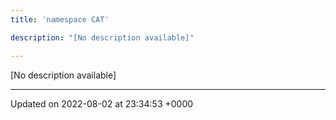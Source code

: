 ```yaml
---
title: 'namespace CAT'

description: "[No description available]"

---
```







[No description available]






-------------------------------

Updated on 2022-08-02 at 23:34:53 +0000
